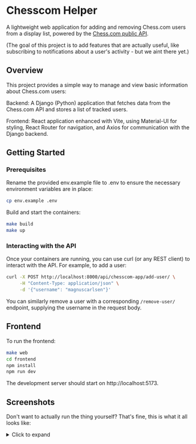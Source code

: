 # Chesscom Helper

A lightweight web application for adding and removing Chess.com users from a display list, powered by the [Chess.com public API](https://www.chess.com/news/view/published-data-api).

(The goal of this project is to add features that are actually useful, like subscribing to notifications about a user's activity - but we aint there yet.)

## Overview

This project provides a simple way to manage and view basic information about Chess.com users:

Backend: A Django (Python) application that fetches data from the Chess.com API and stores a list of tracked users.

Frontend: React application enhanced with Vite, using Material-UI for styling, React Router for navigation, and Axios for communication with the Django backend.

## Getting Started

### Prerequisites

Rename the provided env.example file to .env to ensure the necessary environment variables are in place:

```bash
cp env.example .env
```
Build and start the containers:

```bash
make build
make up
```

### Interacting with the API

Once your containers are running, you can use curl (or any REST client) to interact with the API. For example, to add a user:

```bash
curl -X POST http://localhost:8000/api/chesscom-app/add-user/ \
     -H "Content-Type: application/json" \
     -d '{"username": "magnuscarlsen"}'
```

You can similarly remove a user with a corresponding `/remove-user/` endpoint, supplying the username in the request body.

## Frontend

To run the frontend:

```bash
make web
cd frontend
npm install
npm run dev
```

The development server should start on http://localhost:5173.

## Screenshots

Don't want to actually run the thing yourself? That's fine, this is what it all looks like:

<details>
<summary>Click to expand</summary>

![alt text](screenshots/home.png)

![alt text](screenshots/users.png)

![alt text](screenshots/add_user.png)

![alt text](screenshots/user_details.png)

</details>
